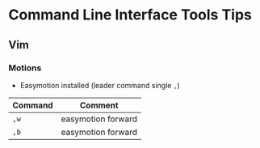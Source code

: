# Command Line Interface Tools Tips

## Vim

### Motions

- Easymotion installed (leader command single `,`)

Command | Comment
--- | ---
`,w` | easymotion forward
`,b` | easymotion forward
